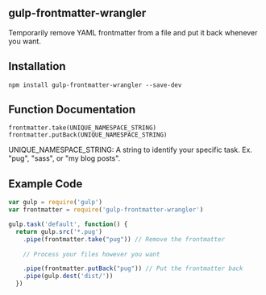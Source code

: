 gulp-frontmatter-wrangler
---

Temporarily remove YAML frontmatter from a file and put it back whenever you want.

## Installation

`npm install gulp-frontmatter-wrangler --save-dev`

## Function Documentation

`frontmatter.take(UNIQUE_NAMESPACE_STRING)`
`frontmatter.putBack(UNIQUE_NAMESPACE_STRING)`

UNIQUE_NAMESPACE_STRING: A string to identify your specific task. Ex. "pug", "sass", or "my blog posts".

## Example Code

```javascript
var gulp = require('gulp')
var frontmatter = require('gulp-frontmatter-wrangler')

gulp.task('default', function() {
  return gulp.src('*.pug')
    .pipe(frontmatter.take("pug")) // Remove the frontmatter
    
    // Process your files however you want

    .pipe(frontmatter.putBack("pug")) // Put the frontmatter back
    .pipe(gulp.dest('dist/'))
  })
```

